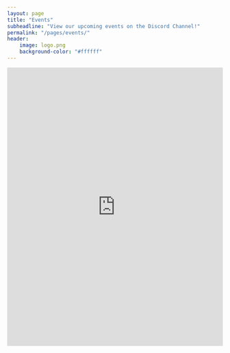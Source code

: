 ```yaml
---
layout: page
title: "Events"
subheadline: "View our upcoming events on the Discord Channel!"
permalink: "/pages/events/"
header:
	image: logo.png
    background-color: "#ffffff"
---
```


<iframe src="https://titanembeds.com/embed/613860046492925992?defaultchannel=636741947767390228" height="650 px" width="100%" frameborder="0"></iframe>
